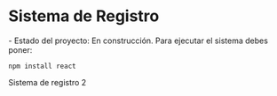 <h1>Sistema de Registro</h1>
  - Estado del proyecto: En construcción.
  Para ejecutar el sistema debes poner:

```npm install react```

Sistema de registro 2
